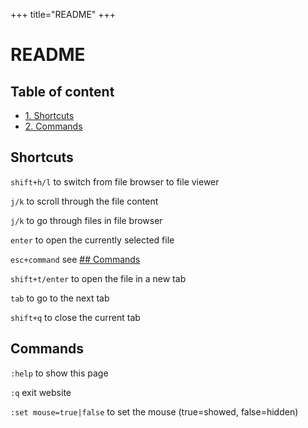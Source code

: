 +++
title="README"
+++

# README

## Table of content

* [1. Shortcuts](#shortcuts)
* [2. Commands](#commands)

## Shortcuts

`shift+h/l` to switch from file browser to file viewer 

`j/k` to scroll through the file content 

`j/k` to go through files in file browser 

`enter` to open the currently selected file 

`esc+command` see [## Commands](#Commands) 

`shift+t/enter` to open the file in a new tab 

`tab` to go to the next tab 

`shift+q` to close the current tab 

## Commands

`:help` to show this page

`:q` exit website

`:set mouse=true|false` to set the mouse (true=showed, false=hidden)
